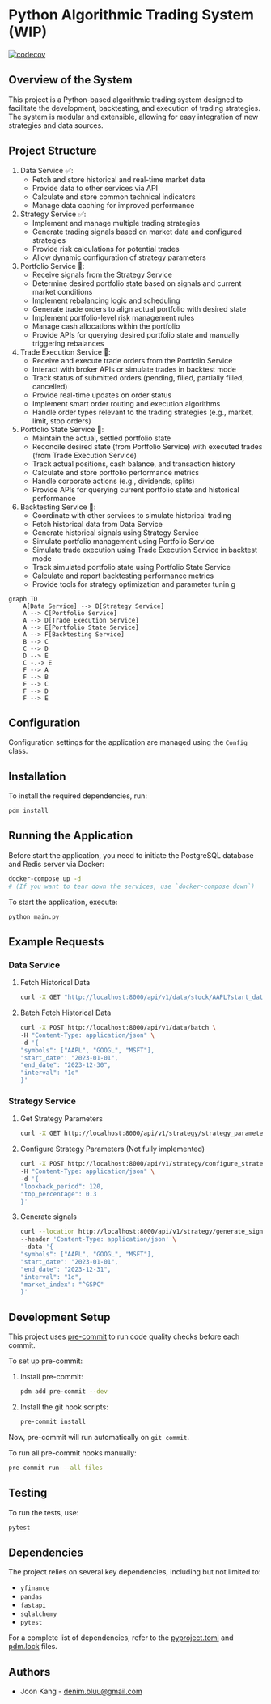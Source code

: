 # Python Algorithmic Trading System (WIP)

[![codecov](https://codecov.io/gh/username/repo/branch/main/graph/badge.svg)](https://codecov.io/gh/username/repo)

## Overview of the System

This project is a Python-based algorithmic trading system designed to facilitate the development, backtesting, and execution of trading strategies. The system is modular and extensible, allowing for easy integration of new strategies and data sources.

## Project Structure

1. Data Service ✅:
   - Fetch and store historical and real-time market data
   - Provide data to other services via API
   - Calculate and store common technical indicators
   - Manage data caching for improved performance
2. Strategy Service ✅:
   - Implement and manage multiple trading strategies
   - Generate trading signals based on market data and configured strategies
   - Provide risk calculations for potential trades
   - Allow dynamic configuration of strategy parameters
3. Portfolio Service 🚧:
   - Receive signals from the Strategy Service
   - Determine desired portfolio state based on signals and current market conditions
   - Implement rebalancing logic and scheduling
   - Generate trade orders to align actual portfolio with desired state
   - Implement portfolio-level risk management rules
   - Manage cash allocations within the portfolio
   - Provide APIs for querying desired portfolio state and manually triggering rebalances
4. Trade Execution Service 🚧:
   - Receive and execute trade orders from the Portfolio Service
   - Interact with broker APIs or simulate trades in backtest mode
   - Track status of submitted orders (pending, filled, partially filled, cancelled)
   - Provide real-time updates on order status
   - Implement smart order routing and execution algorithms
   - Handle order types relevant to the trading strategies (e.g., market, limit, stop orders)
5. Portfolio State Service 🚧:
   - Maintain the actual, settled portfolio state
   - Reconcile desired state (from Portfolio Service) with executed trades (from Trade Execution Service)
   - Track actual positions, cash balance, and transaction history
   - Calculate and store portfolio performance metrics
   - Handle corporate actions (e.g., dividends, splits)
   - Provide APIs for querying current portfolio state and historical performance
6. Backtesting Service 🚧:
   - Coordinate with other services to simulate historical trading
   - Fetch historical data from Data Service
   - Generate historical signals using Strategy Service
   - Simulate portfolio management using Portfolio Service
   - Simulate trade execution using Trade Execution Service in backtest mode
   - Track simulated portfolio state using Portfolio State Service
   - Calculate and report backtesting performance metrics
   - Provide tools for strategy optimization and parameter tunin  g

```mermaid
graph TD
    A[Data Service] --> B[Strategy Service]
    A --> C[Portfolio Service]
    A --> D[Trade Execution Service]
    A --> E[Portfolio State Service]
    A --> F[Backtesting Service]
    B --> C
    C --> D
    D --> E
    C -.-> E
    F --> A
    F --> B
    F --> C
    F --> D
    F --> E
```

## Configuration

Configuration settings for the application are managed using the `Config` class.

## Installation

To install the required dependencies, run:

```sh
pdm install
```

## Running the Application

Before start the application, you need to initiate the PostgreSQL database and Redis server via Docker:

```sh
docker-compose up -d
# (If you want to tear down the services, use `docker-compose down`)
```

To start the application, execute:

```sh
python main.py
```

## Example Requests

### Data Service

1. Fetch Historical Data

   ```sh
   curl -X GET "http://localhost:8000/api/v1/data/stock/AAPL?start_date=2023-01-02&end_date=2023-04-09&interval=1d"
   ```

2. Batch Fetch Historical Data

   ```sh
   curl -X POST http://localhost:8000/api/v1/data/batch \
   -H "Content-Type: application/json" \
   -d '{
   "symbols": ["AAPL", "GOOGL", "MSFT"],
   "start_date": "2023-01-01",
   "end_date": "2023-12-30",
   "interval": "1d"
   }'
   ```

### Strategy Service

1. Get Strategy Parameters

   ```sh
   curl -X GET http://localhost:8000/api/v1/strategy/strategy_parameters
   ```

2. Configure Strategy Parameters (Not fully implemented)

   ```sh
   curl -X POST http://localhost:8000/api/v1/strategy/configure_strategy \
   -H "Content-Type: application/json" \
   -d '{
   "lookback_period": 120,
   "top_percentage": 0.3
   }'
   ```

3. Generate signals

   ```sh
   curl --location http://localhost:8000/api/v1/strategy/generate_signals \
   --header 'Content-Type: application/json' \
   --data '{
   "symbols": ["AAPL", "GOOGL", "MSFT"],
   "start_date": "2023-01-01",
   "end_date": "2023-12-31",
   "interval": "1d",
   "market_index": "^GSPC"
   }'

   ```

## Development Setup

This project uses [pre-commit](https://pre-commit.com/) to run code quality checks before each commit.

To set up pre-commit:

1. Install pre-commit:

   ```sh
   pdm add pre-commit --dev
   ```

2. Install the git hook scripts:

   ```sh
   pre-commit install
   ```

Now, pre-commit will run automatically on `git commit`.

To run all pre-commit hooks manually:

```sh
pre-commit run --all-files
```

## Testing

To run the tests, use:

```sh
pytest
```

## Dependencies

The project relies on several key dependencies, including but not limited to:

- `yfinance`
- `pandas`
- `fastapi`
- `sqlalchemy`
- `pytest`

For a complete list of dependencies, refer to the [pyproject.toml](pyproject.toml) and [pdm.lock](pdm.lock) files.

## Authors

- Joon Kang - [denim.bluu@gmail.com](mailto:denim.bluu@gmail.com)
